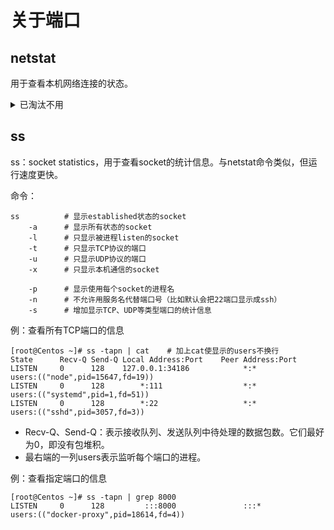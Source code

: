 # 关于端口

## netstat

用于查看本机网络连接的状态。

<details>
<summary>已淘汰不用</summary>

命令：

```shell
netstat
    -a  # 显示所有网络连接、socket
    -l  # 只显示LISTEN状态的
    -t  # 只显示tcp的socket
    -u  # 只显示udp的socket
    -x  # 只显示unix socket
    -p  # 显示使用每个网络连接的进程名
```

</details>

## ss

ss：socket statistics，用于查看socket的统计信息。与netstat命令类似，但运行速度更快。

命令：

```shell
ss          # 显示established状态的socket
    -a      # 显示所有状态的socket
    -l      # 只显示被进程listen的socket
    -t      # 只显示TCP协议的端口
    -u      # 只显示UDP协议的端口
    -x      # 只显示本机通信的socket

    -p      # 显示使用每个socket的进程名
    -n      # 不允许用服务名代替端口号（比如默认会把22端口显示成ssh）
    -s      # 增加显示TCP、UDP等类型端口的统计信息
```

例：查看所有TCP端口的信息

```
[root@Centos ~]# ss -tapn | cat    # 加上cat使显示的users不换行
State      Recv-Q Send-Q Local Address:Port    Peer Address:Port
LISTEN     0      128    127.0.0.1:34186            *:*              users:(("node",pid=15647,fd=19))
LISTEN     0      128        *:111                  *:*              users:(("systemd",pid=1,fd=51))
LISTEN     0      128        *:22                   *:*              users:(("sshd",pid=3057,fd=3))
```

- Recv-Q、Send-Q：表示接收队列、发送队列中待处理的数据包数。它们最好为0，即没有包堆积。
- 最右端的一列users表示监听每个端口的进程。

例：查看指定端口的信息

```
[root@Centos ~]# ss -tapn | grep 8000
LISTEN     0      128         :::8000               :::*             users:(("docker-proxy",pid=18614,fd=4))
```
